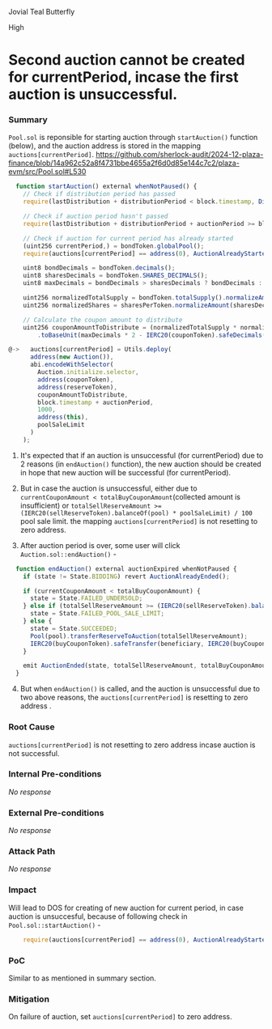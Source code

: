 Jovial Teal Butterfly

High

# Second auction cannot be created for currentPeriod, incase the first auction is unsuccessful.

### Summary

`Pool.sol` is reponsible for starting auction through `startAuction()` function (below), and the auction address is stored in the mapping `auctions[currentPeriod]`.
https://github.com/sherlock-audit/2024-12-plaza-finance/blob/14a962c52a8f4731bbe4655a2f6d0d85e144c7c2/plaza-evm/src/Pool.sol#L530

```js
  function startAuction() external whenNotPaused() {
    // Check if distribution period has passed
    require(lastDistribution + distributionPeriod < block.timestamp, DistributionPeriodNotPassed());

    // Check if auction period hasn't passed
    require(lastDistribution + distributionPeriod + auctionPeriod >= block.timestamp, AuctionPeriodPassed());

    // Check if auction for current period has already started
    (uint256 currentPeriod,) = bondToken.globalPool();
    require(auctions[currentPeriod] == address(0), AuctionAlreadyStarted());

    uint8 bondDecimals = bondToken.decimals();
    uint8 sharesDecimals = bondToken.SHARES_DECIMALS();
    uint8 maxDecimals = bondDecimals > sharesDecimals ? bondDecimals : sharesDecimals;

    uint256 normalizedTotalSupply = bondToken.totalSupply().normalizeAmount(bondDecimals, maxDecimals);
    uint256 normalizedShares = sharesPerToken.normalizeAmount(sharesDecimals, maxDecimals);

    // Calculate the coupon amount to distribute
    uint256 couponAmountToDistribute = (normalizedTotalSupply * normalizedShares)
        .toBaseUnit(maxDecimals * 2 - IERC20(couponToken).safeDecimals());

@->   auctions[currentPeriod] = Utils.deploy(
      address(new Auction()),
      abi.encodeWithSelector(
        Auction.initialize.selector,
        address(couponToken),
        address(reserveToken),
        couponAmountToDistribute,
        block.timestamp + auctionPeriod,
        1000,
        address(this),
        poolSaleLimit
      )
    );
```
1. It's expected that if an auction is unsuccessful (for currentPeriod) due to 2 reasons (in `endAuction()` function), the new auction should be created in hope that new auction will be successful (for currentPeriod).

2. But in case the auction is unsuccessful, either due to `currentCouponAmount < totalBuyCouponAmount`(collected amount is insufficient) or `totalSellReserveAmount >= (IERC20(sellReserveToken).balanceOf(pool) * poolSaleLimit) / 100` pool sale limit. the mapping `auctions[currentPeriod]` is not resetting to zero address.

3. After auction period is over, some user will click `Auction.sol::endAuction()` -
```js
  function endAuction() external auctionExpired whenNotPaused {
    if (state != State.BIDDING) revert AuctionAlreadyEnded();

    if (currentCouponAmount < totalBuyCouponAmount) {
      state = State.FAILED_UNDERSOLD;
    } else if (totalSellReserveAmount >= (IERC20(sellReserveToken).balanceOf(pool) * poolSaleLimit) / 100) {
      state = State.FAILED_POOL_SALE_LIMIT;
    } else {
      state = State.SUCCEEDED;
      Pool(pool).transferReserveToAuction(totalSellReserveAmount);
      IERC20(buyCouponToken).safeTransfer(beneficiary, IERC20(buyCouponToken).balanceOf(address(this)));
    }

    emit AuctionEnded(state, totalSellReserveAmount, totalBuyCouponAmount);
  }

```
4. But when `endAuction()` is called, and the auction is unsuccessful due to two above reasons, the `auctions[currentPeriod]` is resetting to zero address .

### Root Cause

`auctions[currentPeriod]` is not resetting to zero address incase auction is not successful.

### Internal Pre-conditions

_No response_

### External Pre-conditions

_No response_

### Attack Path

_No response_

### Impact

Will lead to DOS for creating of new auction for current period, in case auction is unsuccesful, because of following check in `Pool.sol::startAuction()` -
```js
    require(auctions[currentPeriod] == address(0), AuctionAlreadyStarted());
```

### PoC

Similar to as mentioned in summary section.

### Mitigation

On failure of auction, set `auctions[currentPeriod]` to zero address.